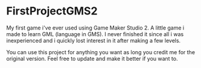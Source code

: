 # FirstProjectGMS2
My first game i've ever used using Game Maker Studio 2.
A little game i made to learn GML (language in GMS). I never finished it since all i was inexperienced and i quickly lost interest in it after making a few levels.

You can use this project for anything you want as long you credit me for the original version.
Feel free to update and make it better if you want to.
